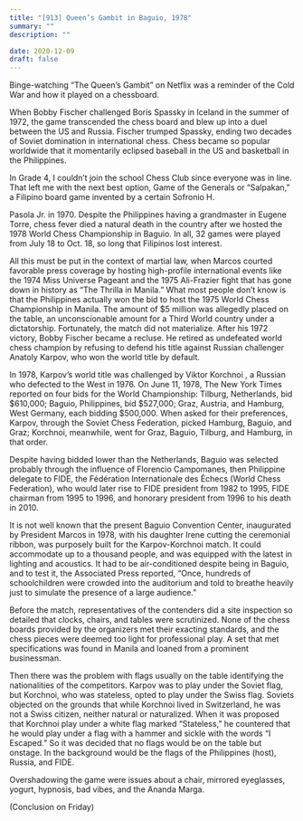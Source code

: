 ```yaml
---
title: "[913] Queen’s Gambit in Baguio, 1978"
summary: ""
description: ""

date: 2020-12-09
draft: false
---
```



Binge-watching “The Queen’s Gambit” on Netflix was a reminder of the Cold War and how it played on a chessboard.

When Bobby Fischer challenged Boris Spassky in Iceland in the summer of 1972, the game transcended the chess board and blew up into a duel between the US and Russia. Fischer trumped Spassky, ending two decades of Soviet domination in international chess. Chess became so popular worldwide that it momentarily eclipsed baseball in the US and basketball in the Philippines.

In Grade 4, I couldn’t join the school Chess Club since everyone was in line. That left me with the next best option, Game of the Generals or “Salpakan,” a Filipino board game invented by a certain Sofronio H.

Pasola Jr. in 1970. Despite the Philippines having a grandmaster in Eugene Torre, chess fever died a natural death in the country after we hosted the 1978 World Chess Championship in Baguio. In all, 32 games were played from July 18 to Oct. 18, so long that Filipinos lost interest.

All this must be put in the context of martial law, when Marcos courted favorable press coverage by hosting high-profile international events like the 1974 Miss Universe Pageant and the 1975 Ali-Frazier fight that has gone down in history as “The Thrilla in Manila.” What most people don’t know is that the Philippines actually won the bid to host the 1975 World Chess Championship in Manila. The amount of $5 million was allegedly placed on the table, an unconscionable amount for a Third World country under a dictatorship. Fortunately, the match did not materialize. After his 1972 victory, Bobby Fischer became a recluse. He retired as undefeated world chess champion by refusing to defend his title against Russian challenger Anatoly Karpov, who won the world title by default.

In 1978, Karpov’s world title was challenged by Viktor Korchnoi , a Russian who defected to the West in 1976. On June 11, 1978, The New York Times reported on four bids for the World Championship: Tilburg, Netherlands, bid $610,000; Baguio, Philippines, bid $527,000; Graz, Austria, and Hamburg, West Germany, each bidding $500,000. When asked for their preferences, Karpov, through the Soviet Chess Federation, picked Hamburg, Baguio, and Graz; Korchnoi, meanwhile, went for Graz, Baguio, Tilburg, and Hamburg, in that order.

Despite having bidded lower than the Netherlands, Baguio was selected probably through the influence of Florencio Campomanes, then Philippine delegate to FIDE, the Fédération Internationale des Échecs (World Chess Federation), who would later rise to FIDE president from 1982 to 1995, FIDE chairman from 1995 to 1996, and honorary president from 1996 to his death in 2010.

It is not well known that the present Baguio Convention Center, inaugurated by President Marcos in 1978, with his daughter Irene cutting the ceremonial ribbon, was purposely built for the Karpov-Korchnoi match. It could accommodate up to a thousand people, and was equipped with the latest in lighting and acoustics. It had to be air-conditioned despite being in Baguio, and to test it, the Associated Press reported, “Once, hundreds of schoolchildren were crowded into the auditorium and told to breathe heavily just to simulate the presence of a large audience.”

Before the match, representatives of the contenders did a site inspection so detailed that clocks, chairs, and tables were scrutinized. None of the chess boards provided by the organizers met their exacting standards, and the chess pieces were deemed too light for professional play. A set that met specifications was found in Manila and loaned from a prominent businessman.

Then there was the problem with flags usually on the table identifying the nationalities of the competitors. Karpov was to play under the Soviet flag, but Korchnoi, who was stateless, opted to play under the Swiss flag. Soviets objected on the grounds that while Korchnoi lived in Switzerland, he was not a Swiss citizen, neither natural or naturalized. When it was proposed that Korchnoi play under a white flag marked “Stateless,” he countered that he would play under a flag with a hammer and sickle with the words “I Escaped.” So it was decided that no flags would be on the table but onstage. In the background would be the flags of the Philippines (host), Russia, and FIDE.

Overshadowing the game were issues about a chair, mirrored eyeglasses, yogurt, hypnosis, bad vibes, and the Ananda Marga.

(Conclusion on Friday)
